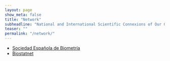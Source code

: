 ```yaml
---
layout: page
show_meta: false
title: "Network"
subheadline: "National and International Scientific Connexions of Our Group"
teaser: ""
permalink: "/network/"
---
```


- [Sociedad Española de Biometría](http://www.biometricsociety.net/)
- [Biostatnet](http://eio.usc.es/pub/biostatnet/)
